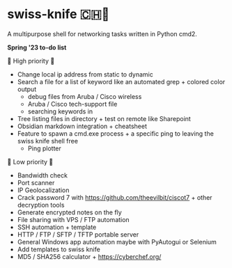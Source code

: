 # swiss-knife 🇨🇭🔪
A multipurpose shell for networking tasks written in Python cmd2.

**Spring '23 to-do list**

🚀 High priority 🚀
- Change local ip address from static to dynamic
- Search a file for a list of keyword like an automated grep + colored color output
  - debug files from Aruba / Cisco wireless
  - Aruba / Cisco tech-support file
  - searching keywords in 
- Tree listing files in directory + test on remote like Sharepoint
- Obsidian markdown integration + cheatsheet
- Feature to spawn a cmd.exe process + a specific ping to leaving the swiss knife shell free
  - Ping plotter

🐌 Low priority 🐌
- Bandwidth check
- Port scanner
- IP Geolocalization
- Crack password 7 with https://github.com/theevilbit/ciscot7 + other decryption tools
- Generate encrypted notes on the fly
- File sharing with VPS / FTP automation
- SSH automation + template
- HTTP / FTP / SFTP / TFTP portable server
- General Windows app automation maybe with PyAutogui or Selenium
- Add templates to swiss knife
- MD5 / SHA256 calculator + https://cyberchef.org/